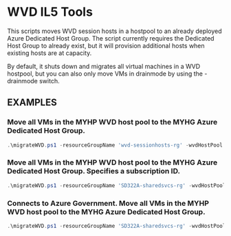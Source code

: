 # WVD IL5 Tools
This scripts moves WVD session hosts in a hostpool to an already deployed Azure Dedicated Host Group.
The script currently requires the Dedicated Host Group to already exist, but it will provision additional hosts
when existing hosts are at capacity.

By default, it shuts down and migrates all virtual machines in a WVD hostpool, but you can also only move VMs
in drainmode by using the -drainmode switch.
    

## EXAMPLES


### Move all VMs in the MYHP WVD host pool to the MYHG Azure Dedicated Host Group.
```PowerShell
.\migrateWVD.ps1 -resourceGroupName 'wvd-sessionhosts-rg' -wvdHostPool 'MYHP' -hostGroupName 'MYHG' -skuName 'DSv3-Type1'
```

### Move all VMs in the MYHP WVD host pool to the MYHG Azure Dedicated Host Group. Specifies a subscription ID.
```PowerShell
.\migrateWVD.ps1 -resourceGroupName 'SD322A-sharedsvcs-rg' -wvdHostPool 'DEDHPG' -hostGroupName 'MYHGG' -skuName 'DSv3-Type1' -subscriptionID '3c09cfd5-3ea6-48c8-a9ac-3f997816d723'
```
### Connects to Azure Government. Move all VMs in the MYHP WVD host pool to the MYHG Azure Dedicated Host Group.
```PowerShell
.\migrateWVD.ps1 -resourceGroupName 'SD322A-sharedsvcs-rg' -wvdHostPool 'DEDHPG' -hostGroupName 'MYHGG' -skuName 'DSv3-Type1' -environment 'AzureUSGovernment'
```

